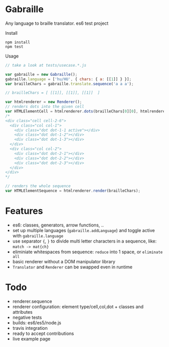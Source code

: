Gabraille 
===

Any language to braille translator. es6 test project

Install
```
npm install
npm test
```

Usage
```javascript
// take a look at tests/usecase.*.js

var gabraille = new Gabraille();
gabraille.language = ['hu/HU', { chars: { a: [[1]] } }];
var brailleChars = gabraille.translate.sequence('a a a');

// brailleChars = [ [[1]], [[1]], [[1]]  ]

var htmlrenderer = new Renderer();
// renders dots into the given cell
var HTMLElementCell = htmlrenderer.dots(brailleChars[0][0], htmlrenderer.cell());
/*
<div class="cell cell-2-6">
  <div class="col col-1">
    <div class="dot dot-1-1 active"></div>
    <div class="dot dot-1-2"></div>
    <div class="dot dot-1-3"></div>
  </div>
  <div class="col col-2">
    <div class="dot dot-2-1"></div>
    <div class="dot dot-2-2"></div>
    <div class="dot dot-2-3"></div>
  </div>  
</div>
*/

// renders the whole sequence
var HTMLElementSequence = htmlrenderer.render(brailleChars);
```

Features
===
* es6: classes, generators, arrow functions, ..
* set up multiple languages (`gabraille.addLanguage`) and toggle active with `gabraille.language`
* use separator `{`, `}` to divide multi letter characters in a sequence, like: `match -> mat{ch}`
* eliminiate whitespaces from sequence: `reduce` into 1 space, or `eliminate all`
* basic renderer without a DOM manipulator library
* `Translator` and `Renderer` can be swapped even in runtime

Todo
====
* renderer.sequence
* renderer configuration: element type/cell,col,dot + classes and attributes
* negative tests
* builds: es6/es5/node.js
* travis integration
* ready to accept contributions
* live example page

